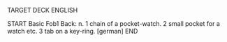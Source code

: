 TARGET DECK
ENGLISH

START
Basic
Fob1
Back: n. 1 chain of a pocket-watch. 2 small pocket for a watch etc. 3 tab on a key-ring. [german]
END

